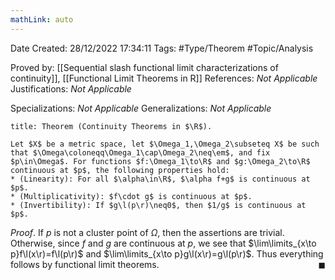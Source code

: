 ```yaml
---
mathLink: auto
---
```


<div class="topSpace"></div>

Date Created: 28/12/2022 17:34:11
Tags: #Type/Theorem #Topic/Analysis

Proved by: [[Sequential slash functional limit characterizations of continuity]], [[Functional Limit Theorems in R]]
References: _Not Applicable_
Justifications: _Not Applicable_

Specializations: _Not Applicable_
Generalizations: _Not Applicable_

``` ad-Theorem
title: Theorem (Continuity Theorems in $\R$).

Let $X$ be a metric space, let $\Omega_1,\Omega_2\subseteq X$ be such that $\Omega\coloneqq\Omega_1\cap\Omega_2\neq\em$, and fix $p\in\Omega$. For functions $f:\Omega_1\to\R$ and $g:\Omega_2\to\R$ continuous at $p$, the following properties hold:
* (Linearity): For all $\alpha\in\R$, $\alpha f+g$ is continuous at $p$.
* (Multiplicativity): $f\cdot g$ is continuous at $p$.
* (Invertibility): If $g\l(p\r)\neq0$, then $1/g$ is continuous at $p$.

```

_Proof_. If $p$ is not a cluster point of $\Omega$, then the assertions are trivial. Otherwise, since $f$ and $g$ are continuous at $p$, we see that $\lim\limits_{x\to p}f\l(x\r)=f\l(p\r)$ and $\lim\limits_{x\to p}g\l(x\r)=g\l(p\r)$. Thus everything follows by functional limit theorems.<span style="float:right;">$\blacksquare$</span>
